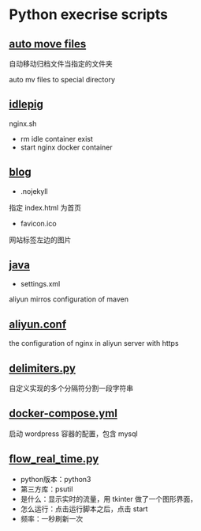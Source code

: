 # Python execrise scripts

## [auto move files](https://github.com/otfsenter/scripts/tree/master/auto_move_files)

自动移动归档文件当指定的文件夹

auto mv files to special directory

## [idlepig](https://github.com/otfsenter/scripts/tree/master/idlepig)

nginx.sh 

* rm idle container exist
* start nginx docker container 

## [blog](https://github.com/otfsenter/scripts/tree/master/blog)

* .nojekyll

指定 index.html 为首页

* favicon.ico

网站标签左边的图片

## [java](https://github.com/otfsenter/scripts/tree/master/java)

* settings.xml

aliyun mirros configuration of maven


## [aliyun.conf](https://github.com/otfsenter/scripts/blob/master/aliyun.conf)

the configuration of nginx in aliyun server with https

## [delimiters.py](https://github.com/otfsenter/scripts/blob/master/delimiters.py)

自定义实现的多个分隔符分割一段字符串

## [docker-compose.yml](https://github.com/otfsenter/scripts/blob/master/docker-compose.yml)

启动 wordpress 容器的配置，包含 mysql

## [flow_real_time.py](https://github.com/otfsenter/scripts/blob/master/flow_real_time.py)

* python版本：python3
* 第三方库：psutil
* 是什么：显示实时的流量，用 tkinter 做了一个图形界面，
* 怎么运行：点击运行脚本之后，点击 start
* 频率：一秒刷新一次

## 
